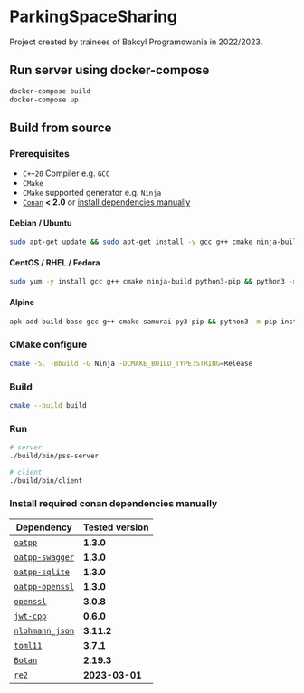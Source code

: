 # ParkingSpaceSharing
Project created by trainees of Bakcyl Programowania in 2022/2023.

## Run server using docker-compose

```bash
docker-compose build
docker-compose up
```

## Build from source

### Prerequisites
 - `C++20` Compiler e.g. `GCC`
 - `CMake`
 - `CMake` supported generator e.g. `Ninja`
 - [`Conan`](https://conan.io/) **< 2.0** or [install dependencies manually](#install-conan-dependencies-manually)

#### Debian / Ubuntu
```bash
sudo apt-get update && sudo apt-get install -y gcc g++ cmake ninja-build python3-pip && python3 -m pip install --user --upgrade conan==1.59
```

#### CentOS / RHEL / Fedora
```bash
sudo yum -y install gcc g++ cmake ninja-build python3-pip && python3 -m pip install --user --upgrade conan==1.59
```

#### Alpine
```bash
apk add build-base gcc g++ cmake samurai py3-pip && python3 -m pip install --user --upgrade conan==1.59
```

### CMake configure
```bash
cmake -S. -Bbuild -G Ninja -DCMAKE_BUILD_TYPE:STRING=Release
```

### Build
```bash
cmake --build build
```

### Run
```bash
# server
./build/bin/pss-server

# client
./build/bin/client
```

### Install required conan dependencies manually

| Dependency                                                | Tested version |
|-----------------------------------------------------------|----------------|
| [`oatpp`](https://github.com/oatpp/oatpp)                 | **1.3.0**      |
| [`oatpp-swagger`](https://github.com/oatpp/oatpp-swagger) | **1.3.0**      |
| [`oatpp-sqlite`](https://github.com/oatpp/oatpp-sqlite)   | **1.3.0**      |
| [`oatpp-openssl`](https://github.com/oatpp/oatpp-openssl) | **1.3.0**      |
| [`openssl`](https://github.com/openssl/openssl)           | **3.0.8**      |
| [`jwt-cpp`](https://github.com/Thalhammer/jwt-cpp)        | **0.6.0**      |
| [`nlohmann_json`](https://github.com/nlohmann/json)       | **3.11.2**     |
| [`toml11`](https://github.com/ToruNiina/toml11)           | **3.7.1**      |
| [`Botan`](https://github.com/randombit/botan)             | **2.19.3**     |
| [`re2`](https://github.com/google/re2)                    | **2023-03-01** |
